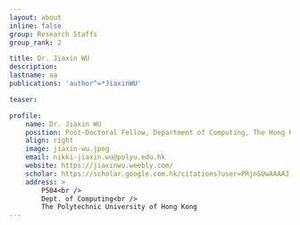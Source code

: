 ```yaml
---
layout: about
inline: false
group: Research Staffs
group_rank: 2

title: Dr. Jiaxin WU
description: 
lastname: aa
publications: 'author^=*JiaxinWU'

teaser: 

profile:
    name: Dr. Jiaxin WU
    position: Post-Doctoral Fellow, Department of Computing, The Hong Kong Polytechnic University
    align: right
    image: jiaxin-wu.jpeg
    email: nikki-jiaxin.wu@polyu.edu.hk
    website: https://jiaxinwu.weebly.com/
    scholar: https://scholar.google.com.hk/citations?user=PRjnSUwAAAAJ
    address: >
        P504<br />
        Dept. of Computing<br />
        The Polytechnic University of Hong Kong
---
```



<!-- # Research Staffs

**Dr. Jiaxin WU**

Post-Doctoral Fellow, Department of Computing, The Hong Kong Polytechnic University

[Homepage](https://jiaxinwu.weebly.com/)
[Google Scholar](https://scholar.google.com.hk/citations?user=PRjnSUwAAAAJ)
[your_email@polyu.edu.hk](mailto:email@polyu.edu.hk) -->